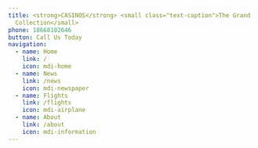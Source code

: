 ```yaml
---
title: <strong>CASINOS</strong> <small class="text-caption">The Grand
  Collection</small>
phone: 18668182646
button: Call Us Today
navigation:
  - name: Home
    link: /
    icon: mdi-home
  - name: News
    link: /news
    icon: mdi-newspaper
  - name: Flights
    link: /flights
    icon: mdi-airplane
  - name: About
    link: /about
    icon: mdi-information
---
```

